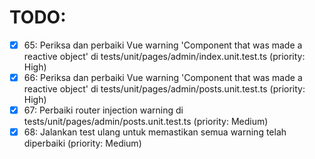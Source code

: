 # TODO:

- [x] 65: Periksa dan perbaiki Vue warning 'Component that was made a reactive object' di tests/unit/pages/admin/index.unit.test.ts (priority: High)
- [x] 66: Periksa dan perbaiki Vue warning 'Component that was made a reactive object' di tests/unit/pages/admin/posts.unit.test.ts (priority: High)
- [x] 67: Perbaiki router injection warning di tests/unit/pages/admin/posts.unit.test.ts (priority: Medium)
- [x] 68: Jalankan test ulang untuk memastikan semua warning telah diperbaiki (priority: Medium)
